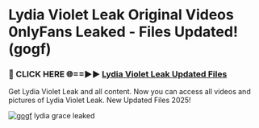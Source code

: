 # Lydia Violet Leak Original Videos 0nlyFans Leaked - Files Updated! (gogf)

<h3>🔴 CLICK HERE 🌐==►► <a href="https://tinyurl.com/2jnfzry5" rel="nofollow">Lydia Violet Leak Updated Files</a></h3>

Get Lydia Violet Leak and all content. Now you can access all videos and pictures of Lydia Violet Leak. New Updated Files 2025!

[![gogf](https://i.imgur.com/GyGTBgg.gif)](https://tinyurl.com/2jnfzry5)
lydia grace leaked